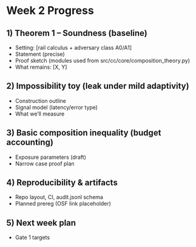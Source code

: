 # Week 2 Progress

## 1) Theorem 1 – Soundness (baseline)
- Setting: [rail calculus + adversary class A0/A1]
- Statement (precise)
- Proof sketch (modules used from src/cc/core/composition_theory.py)
- What remains: [X, Y]

## 2) Impossibility toy (leak under mild adaptivity)
- Construction outline
- Signal model (latency/error type)
- What we’ll measure

## 3) Basic composition inequality (budget accounting)
- Exposure parameters (draft)
- Narrow case proof plan

## 4) Reproducibility & artifacts
- Repo layout, CI, audit.jsonl schema
- Planned prereg (OSF link placeholder)

## 5) Next week plan
- Gate 1 targets
